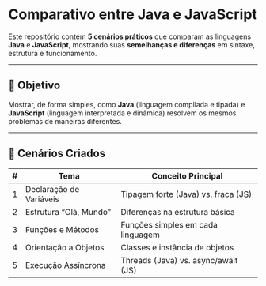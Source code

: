 #  Comparativo entre Java e JavaScript

Este repositório contém **5 cenários práticos** que comparam as linguagens **Java** e **JavaScript**, mostrando suas **semelhanças e diferenças** em sintaxe, estrutura e funcionamento.

---

## 🎯 Objetivo

Mostrar, de forma simples, como **Java** (linguagem compilada e tipada) e **JavaScript** (linguagem interpretada e dinâmica) resolvem os mesmos problemas de maneiras diferentes.

---

## 🧩 Cenários Criados

| # | Tema | Conceito Principal |
|---|------|--------------------|
| 1 | Declaração de Variáveis | Tipagem forte (Java) vs. fraca (JS) |
| 2 | Estrutura “Olá, Mundo” | Diferenças na estrutura básica |
| 3 | Funções e Métodos | Funções simples em cada linguagem |
| 4 | Orientação a Objetos | Classes e instância de objetos |
| 5 | Execução Assíncrona | Threads (Java) vs. async/await (JS) |
